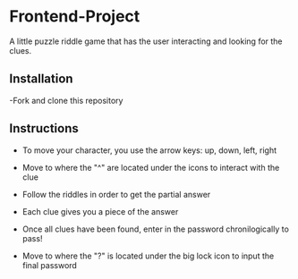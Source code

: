 # Frontend-Project
A little puzzle riddle game that has the user interacting and looking for the clues.

## Installation
-Fork and clone this repository

## Instructions
- To move your character, you use the arrow keys: up, down, left, right

- Move to where the "^" are located under the icons to interact with the clue

- Follow the riddles in order to get the partial answer

- Each clue gives you a piece of the answer

- Once all clues have been found, enter in the password chronilogically to pass!

- Move to where the "?" is located under the big lock icon to input the final password

